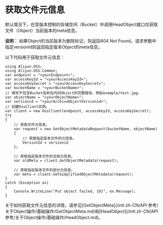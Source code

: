 # 获取文件元信息

默认情况下，在受版本控制的存储空间（Bucket）中调用HeadObject接口仅获取文件（Object）当前版本的meta信息。

**说明：** 如果Object的当前版本为删除标记，则返回404 Not Found。请求参数中指定versionId则返回指定版本Object的meta信息。

以下代码用于获取文件元信息：

```
using Aliyun.OSS;
using Aliyun.OSS.Common;
var endpoint = "<yourEndpoint>";
var accessKeyId = "<yourAccessKeyId>";
var accessKeySecret = "<yourAccessKeySecret>";
var bucketName = "<yourBucketName>";
// 填写不包含Bucket名称在内的Object的完整路径，例如example/test.jpg。
var objectName = "<yourObjectName>";
var versionid = "<yourArchiveObjectVersionid>";
// 创建OssClient实例。
var client = new OssClient(endpoint, accessKeyId, accessKeySecret);
try
{
    // 获取文件元信息。
    var request = new GetObjectMetadataRequest(bucketName, objectName)
    {
        // 获取指定版本文件的元信息。
        VersionId = versionid
    };

    // 获取指定版本文件的全部元信息。
    var oldMeta = client.GetObjectMetadata(request);

    // 获取指定版本文件的部分元信息。
    var meta = client.GetSimplifiedObjectMetadata(request);
}
catch (Exception ex)
{
    Console.WriteLine("Put object failed, {0}", ex.Message);
}
```

关于如何获取文件元信息的详情，请参见[GetObjectMeta](/intl.zh-CN/API 参考/关于Object操作/基础操作/GetObjectMeta.md)和[HeadObject](/intl.zh-CN/API 参考/关于Object操作/基础操作/HeadObject.md)。

